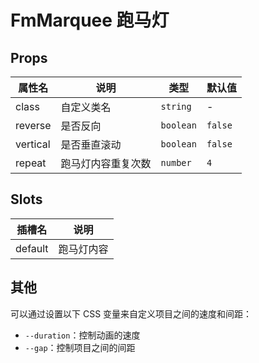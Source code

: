 # FmMarquee 跑马灯 <Badge type="pro" text="专业版" />

## Props

| 属性名   | 说明               | 类型      | 默认值  |
| -------- | ------------------ | --------- | ------- |
| class    | 自定义类名         | `string`  | -       |
| reverse  | 是否反向           | `boolean` | `false` |
| vertical | 是否垂直滚动       | `boolean` | `false` |
| repeat   | 跑马灯内容重复次数 | `number`  | `4`     |

## Slots

| 插槽名  | 说明     |
| ------- | -------- |
| default | 跑马灯内容 |

## 其他

可以通过设置以下 CSS 变量来自定义项目之间的速度和间距：

- `--duration`：控制动画的速度
- `--gap`：控制项目之间的间距
